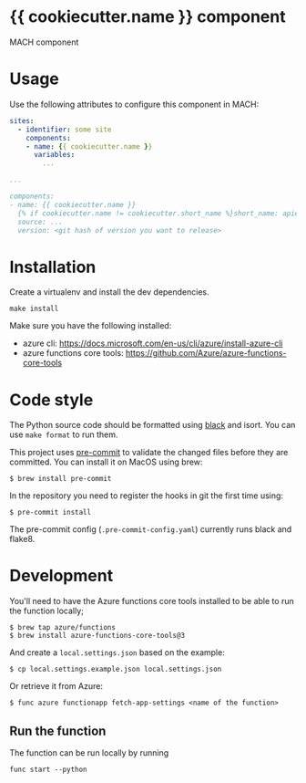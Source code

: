 # {{ cookiecutter.name }} component

MACH component


# Usage

Use the following attributes to configure this component in MACH:

```yaml
sites:
  - identifier: some site
    components:
    - name: {{ cookiecutter.name }}
      variables:
        ...

...

components:
- name: {{ cookiecutter.name }}
  {% if cookiecutter.name != cookiecutter.short_name %}short_name: apiexts{% endif %}
  source: ...
  version: <git hash of version you want to release>
```

# Installation

Create a virtualenv and install the dev dependencies.

`make install`

Make sure you have the following installed:

- azure cli: https://docs.microsoft.com/en-us/cli/azure/install-azure-cli
- azure functions core tools: https://github.com/Azure/azure-functions-core-tools


# Code style

The Python source code should be formatted using [black](https://github.com/python/black) and isort.
You can use `make format` to run them.

This project uses [pre-commit](https://pre-commit.com) to validate the changed
files before they are committed. You can install it on MacOS using brew:

    $ brew install pre-commit

In the repository you need to register the hooks in git the first time using:

    $ pre-commit install

The pre-commit config (`.pre-commit-config.yaml`) currently runs black and
flake8.


# Development

You'll need to have the Azure functions core tools installed to be able to run the function locally;

    $ brew tap azure/functions
    $ brew install azure-functions-core-tools@3


And create a `local.settings.json` based on the example:

    $ cp local.settings.example.json local.settings.json

Or retrieve it from Azure:

    $ func azure functionapp fetch-app-settings <name of the function>

## Run the function
The function can be run locally by running

`func start --python`